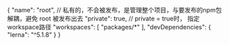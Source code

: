 {
  "name": "root",
   // 私有的，不会被发布，是管理整个项目，与要发布的npm包解耦，避免 root 被发布出去
  "private": true,
  // private = true时， 指定workspace路径
  "workspaces": [ "packages/*" ],
  "devDependencies": {
    "lerna": "^5.1.8"
  }
}
